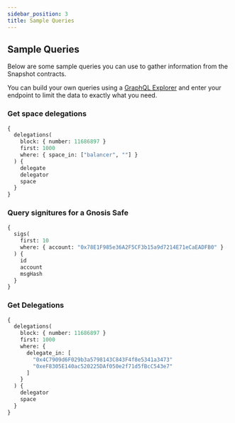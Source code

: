 ```yaml
---
sidebar_position: 3
title: Sample Queries
---
```


## Sample Queries

Below are some sample queries you can use to gather information from the Snapshot contracts.

You can build your own queries using a [GraphQL Explorer](https://graphiql-online.com/graphiql) and enter your endpoint to limit the data to exactly what you need.

### Get space delegations

```graphql
{
  delegations(
    block: { number: 11686897 }
    first: 1000
    where: { space_in: ["balancer", ""] }
  ) {
    delegate
    delegator
    space
  }
}
```

### Query signitures for a Gnosis Safe

```graphql
{
  sigs(
    first: 10
    where: { account: "0x78E1F985e36A2F5CF3b15a9d7214E71eCaEADFB0" }
  ) {
    id
    account
    msgHash
  }
}
```

### Get Delegations

```graphql
{
  delegations(
    block: { number: 11686897 }
    first: 1000
    where: {
      delegate_in: [
        "0x4C7909d6F029b3a5798143C843F4f8e5341a3473"
        "0xeF8305E140ac520225DAf050e2f71d5fBcC543e7"
      ]
    }
  ) {
    delegator
    space
  }
}
```
